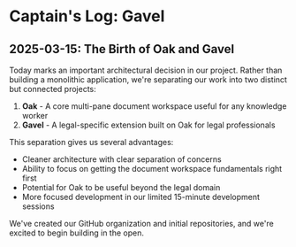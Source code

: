 # Captain's Log: Gavel

## 2025-03-15: The Birth of Oak and Gavel

Today marks an important architectural decision in our project. Rather than building a monolithic application, we're separating our work into two distinct but connected projects:

1. **Oak** - A core multi-pane document workspace useful for any knowledge worker
2. **Gavel** - A legal-specific extension built on Oak for legal professionals

This separation gives us several advantages:

- Cleaner architecture with clear separation of concerns
- Ability to focus on getting the document workspace fundamentals right first
- Potential for Oak to be useful beyond the legal domain
- More focused development in our limited 15-minute development sessions

We've created our GitHub organization and initial repositories, and we're excited to begin building in the open.